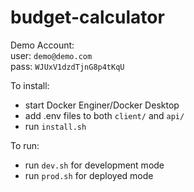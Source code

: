 # budget-calculator

Demo Account: 
<br />
user: `demo@demo.com`
<br />
pass: `WJUxV1dzdTjnG8p4tKqU`
<br />

To install:

- start Docker Enginer/Docker Desktop
- add .env files to both `client/` and `api/`
- run `install.sh`

To run:

- run `dev.sh` for development mode
- run `prod.sh` for deployed mode
